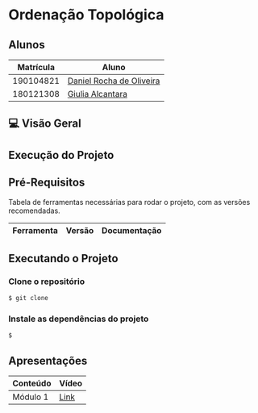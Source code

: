 # Ordenação Topológica

## Alunos

| Matrícula | Aluno                                                      |
| --------- | ---------------------------------------------------------- |
| 190104821	| [Daniel Rocha de Oliveira](https://github.com/DanRocha18)  |
| 180121308 | [Giulia Alcantara](https://github.com/alcantaragiubs)      |
 
 ##  💻 Visão Geral

<p>  </p>

## Execução do Projeto

## Pré-Requisitos 

Tabela de ferramentas necessárias para rodar o projeto, com as versões recomendadas.

|   Ferramenta   | Versão      | Documentação                                             |
| :------------: | ----------- | -------------------------------------------------------- |


## Executando o Projeto

### Clone o repositório

```bash 
$ git clone 
```

### Instale as dependências do projeto

```bash 
$ 
```

## Apresentações

  | Conteúdo | Vídeo                                                                                         |
  | -------- | --------------------------------------------------------------------------------------------- |
  | Módulo 1 | [Link]()                                                          |
 

  
